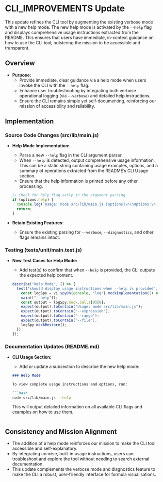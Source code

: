 # CLI_IMPROVEMENTS Update

This update refines the CLI tool by augmenting the existing verbose mode with a new help mode. The new help mode is activated by the `--help` flag and displays comprehensive usage instructions extracted from the README. This ensures that users have immediate, in-context guidance on how to use the CLI tool, bolstering the mission to be accessible and transparent.

## Overview

- **Purpose:**
  - Provide immediate, clear guidance via a help mode when users invoke the CLI with the `--help` flag.
  - Enhance user troubleshooting by integrating both verbose operational logging (via `--verbose`) and detailed help instructions.
  - Ensure the CLI remains simple yet self-documenting, reinforcing our mission of accessibility and reliability.

## Implementation

### Source Code Changes (src/lib/main.js)

- **Help Mode Implementation:**
  - Parse a new `--help` flag in the CLI argument parser.
  - When `--help` is detected, output comprehensive usage information. This can be a static string containing usage examples, options, and a summary of operations extracted from the README’s CLI Usage section.
  - Ensure that the help information is printed before any other processing.

  ```js
  // Check for help flag early in the argument parsing
  if (options.help) {
    console.log(`Usage: node src/lib/main.js [options]\n\nOptions:\n  --expression <expression>   Mathematical expression to evaluate\n  --range <range>             Range in the format x=min:max\n  --file <file>               Output file for plot generation (SVG/PNG)\n  --samples <number>          (Optional) Number of sample points (default: 100)\n  --verbose                   Show detailed operational logs\n  --diagnostics               Output diagnostics information in JSON format\n  --maintenance               Show maintenance issues error\n  --help                    Show this help message\n\nExamples:\n  node src/lib/main.js --expression "Math.sin(x)" --range "x=0:6.28"\n  node src/lib/main.js --expression "y=cos(x)" --range "x=-1:1" --file output.svg\n`);
    return;
  }
  ```

- **Retain Existing Features:**
  - Ensure the existing parsing for `--verbose`, `--diagnostics`, and other flags remains intact.

### Testing (tests/unit/main.test.js)

- **New Test Cases for Help Mode:**
  - Add test(s) to confirm that when `--help` is provided, the CLI outputs the expected help content.

  ```js
  describe("Help Mode", () => {
    test("should display usage instructions when --help is provided", () => {
      const logSpy = vi.spyOn(console, "log").mockImplementation(() => {});
      main(["--help"]);
      const output = logSpy.mock.calls[0][0];
      expect(output).toContain("Usage: node src/lib/main.js");
      expect(output).toContain("--expression");
      expect(output).toContain("--range");
      expect(output).toContain("--file");
      logSpy.mockRestore();
    });
  });
  ```

### Documentation Updates (README.md)

- **CLI Usage Section:**
  - Add or update a subsection to describe the new help mode:

  ```markdown
  ### Help Mode

  To view complete usage instructions and options, run:

  ```bash
  node src/lib/main.js --help
  ```

  This will output detailed information on all available CLI flags and examples on how to use them.
  ```

## Consistency and Mission Alignment

- The addition of a help mode reinforces our mission to make the CLI tool accessible and self-explanatory.
- By integrating concise, built-in usage instructions, users can troubleshoot and explore the tool without needing to search external documentation.
- This update complements the verbose mode and diagnostics feature to make the CLI a robust, user-friendly interface for formula visualisations.
